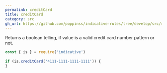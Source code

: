 ```yaml
---
permalink: creditCard
title: creditCard
category: src
gh_url: https://github.com/poppinss/indicative-rules/tree/develop/src/raw/creditCard.ts
---
```


Returns a boolean telling, if value is a valid credit card number pattern
or not.
 
```js
const { is } = require('indicative')
 
if (is.creditCard('4111-1111-1111-1111')) {
}
```